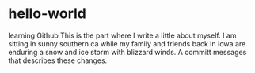 # hello-world
learning Github 
This is the part where I write a little about myself.  I am sitting in sunny southern ca while my family and friends back in Iowa are enduring a snow and ice storm with blizzard winds.
A committ messages that describes these changes.
